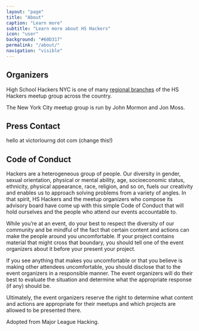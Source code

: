 ```yaml
---
layout: "page"
title: "About"
caption: "Learn more"
subtitle: "Learn more about HS Hackers"
icon: "user"
background: "#60D317"
permalink: "/about/"
navigation: "visible"
---
```


## Organizers

High School Hackers NYC is one of many [regional branches]() of the HS Hackers meetup group across the country.

The New York City meetup group is run by John Mormon and Jon Moss.

## Press Contact

hello at victorlourng dot com (change this!)

## Code of Conduct

Hackers are a heterogeneous group of people. Our diversity in gender, sexual orientation, physical or mental ability, age, socioeconomic status, ethnicity, physical appearance, race, religion, and so on, fuels our creativity and enables us to approach solving problems from a variety of angles. In that spirit, HS Hackers and the meetup organizers who compose its advisory board have come up with this simple Code of Conduct that will hold ourselves and the people who attend our events accountable to.

While you’re at an event, do your best to respect the diversity of our community and be mindful of the fact that certain content and actions can make the people around you uncomfortable. If your project contains material that might cross that boundary, you should tell one of the event organizers about it before your present your project.

If you see anything that makes you uncomfortable or that you believe is making other attendees uncomfortable, you should disclose that to the event organizers in a responsible manner. The event organizers will do their best to evaluate the situation and determine what the appropriate response (if any) should be.

Ultimately, the event organizers reserve the right to determine what content and actions are appropriate for their meetups and which projects are allowed to be presented there.

Adopted from Major League Hacking. 